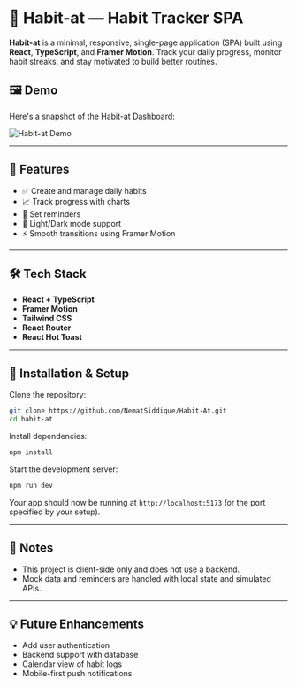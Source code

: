 # 🧠 Habit-at — Habit Tracker SPA

**Habit-at** is a minimal, responsive, single-page application (SPA) built using **React**, **TypeScript**, and **Framer Motion**. Track your daily progress, monitor habit streaks, and stay motivated to build better routines.

## 🖼️ Demo

Here's a snapshot of the Habit-at Dashboard:

![Habit-at Demo](./assets/demo.gif)

---

## 🚀 Features

* ✅ Create and manage daily habits
* 📈 Track progress with charts
* 🔔 Set reminders
* 🌙 Light/Dark mode support
* ⚡ Smooth transitions using Framer Motion

---

## 🛠️ Tech Stack

* **React + TypeScript**
* **Framer Motion**
* **Tailwind CSS**
* **React Router**
* **React Hot Toast**

---

## 🧹 Installation & Setup

Clone the repository:

```bash
git clone https://github.com/NematSiddique/Habit-At.git
cd habit-at
```

Install dependencies:

```bash
npm install
```

Start the development server:

```bash
npm run dev
```

Your app should now be running at `http://localhost:5173` (or the port specified by your setup).

---

## 📌 Notes

* This project is client-side only and does not use a backend.
* Mock data and reminders are handled with local state and simulated APIs.

---

## 💡 Future Enhancements

* Add user authentication
* Backend support with database
* Calendar view of habit logs
* Mobile-first push notifications

